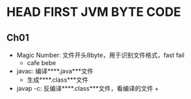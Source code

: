 #  HEAD FIRST JVM BYTE CODE

## Ch01

+ Magic Number: 文件开头8byte，用于识别文件格式，fast fail
	+ cafe bebe
+ javac: 编译***\*.java***文件
	+ 生成***\*.class***文件
+ javap -c: 反编译***\*.class***文件，看编译的文件
	+ 


